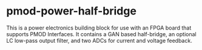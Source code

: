 # pmod-power-half-bridge
This is a power electronics building block for use with an FPGA board that supports PMOD Interfaces. It contains a GAN based half-bridge, an optional LC low-pass output filter, and two ADCs for current and voltage feedback.
